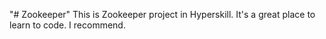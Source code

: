 "# Zookeeper" 
This is Zookeeper project in Hyperskill.
It's a great place to learn to code. I recommend.
